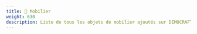 ```yaml
---
title: 🎏 Mobilier
weight: 630
description: Liste de tous les objets de mobilier ajoutés sur DEMOCRAFT
---
```



